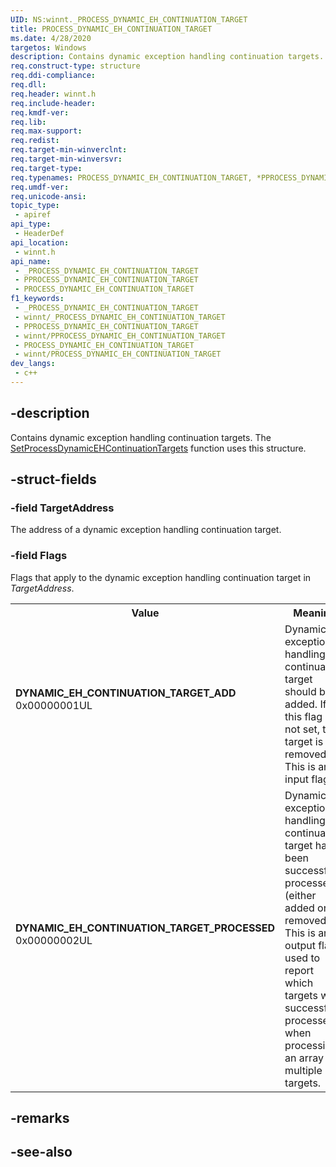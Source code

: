 ```yaml
---
UID: NS:winnt._PROCESS_DYNAMIC_EH_CONTINUATION_TARGET
title: PROCESS_DYNAMIC_EH_CONTINUATION_TARGET
ms.date: 4/28/2020
targetos: Windows
description: Contains dynamic exception handling continuation targets.
req.construct-type: structure
req.ddi-compliance: 
req.dll: 
req.header: winnt.h
req.include-header: 
req.kmdf-ver: 
req.lib: 
req.max-support: 
req.redist: 
req.target-min-winverclnt: 
req.target-min-winversvr: 
req.target-type: 
req.typenames: PROCESS_DYNAMIC_EH_CONTINUATION_TARGET, *PPROCESS_DYNAMIC_EH_CONTINUATION_TARGET
req.umdf-ver: 
req.unicode-ansi: 
topic_type:
 - apiref
api_type:
 - HeaderDef
api_location:
 - winnt.h
api_name:
 - _PROCESS_DYNAMIC_EH_CONTINUATION_TARGET
 - PPROCESS_DYNAMIC_EH_CONTINUATION_TARGET
 - PROCESS_DYNAMIC_EH_CONTINUATION_TARGET
f1_keywords:
 - _PROCESS_DYNAMIC_EH_CONTINUATION_TARGET
 - winnt/_PROCESS_DYNAMIC_EH_CONTINUATION_TARGET
 - PPROCESS_DYNAMIC_EH_CONTINUATION_TARGET
 - winnt/PPROCESS_DYNAMIC_EH_CONTINUATION_TARGET
 - PROCESS_DYNAMIC_EH_CONTINUATION_TARGET
 - winnt/PROCESS_DYNAMIC_EH_CONTINUATION_TARGET
dev_langs:
 - c++
---
```


## -description

Contains dynamic exception handling continuation targets. The <a href="/windows/desktop/api/processthreadsapi/nf-processthreadsapi-setprocessdynamicehcontinuationtargets">SetProcessDynamicEHContinuationTargets</a> function uses this structure.

## -struct-fields

### -field TargetAddress

The address of a dynamic exception handling continuation target.

### -field Flags

Flags that apply to the dynamic exception handling continuation target in <i>TargetAddress</i>.

<table>
<tr>
<th>Value</th>
<th>Meaning</th>
</tr>
<tr>
<td width="40%"><a id="DYNAMIC_EH_CONTINUATION_TARGET_ADD"></a><a id="dynamic_eh_continuation_target_add"></a><dl>
<dt><b>DYNAMIC_EH_CONTINUATION_TARGET_ADD</b></dt>
<dt>0x00000001UL</dt>
</dl>
</td>
<td width="60%">
Dynamic exception handling continuation target should be added. If this flag is not set, the target is removed. This is an input flag.

</td>
</tr>
<tr>
<td width="40%"><a id="DYNAMIC_EH_CONTINUATION_TARGET_PROCESSED"></a><a id="dynamic_eh_continuation_target_processed"></a><dl>
<dt><b>DYNAMIC_EH_CONTINUATION_TARGET_PROCESSED</b></dt>
<dt>0x00000002UL</dt>
</dl>
</td>
<td width="60%">
Dynamic exception handling continuation target has been successfully processed (either added or removed).
This is an output flag used to report which targets were successfully processed when processing an array of multiple targets.

</td>
</tr>
</table>

## -remarks

## -see-also

